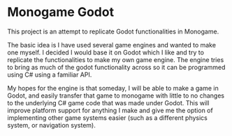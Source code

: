# Monogame Godot

This project is an attempt to replicate Godot functionalities in Monogame.

The basic idea is I have used several game engines and wanted to make one myself. I decided I would base it on
Godot which I like and try to replicate the functionalities to make my own game engine. The engine tries to
bring as much of the godot functionality across so it can be programmed using C# using a familiar API.

My hopes for the engine is that someday, I will be able to make a game in Godot, and easily transfer that game
to monogame with little to no changes to the underlying C# game code that was made under Godot. This will
improve platform support for anything I make and give me the option of implementing other game systems easier
(such as a different physics system, or navigation system).
